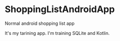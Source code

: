 # ShoppingListAndroidApp
Normal android shopping list app

It's my tarining app. I'm training SQLite and Kotlin.

